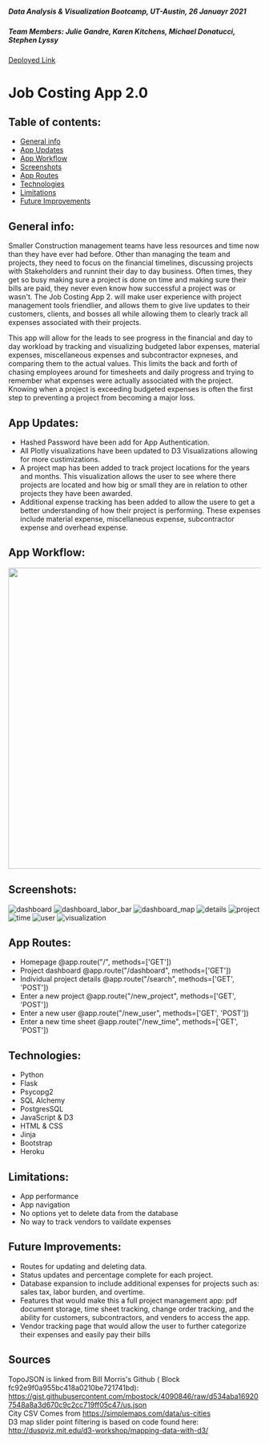 ##### Data Analysis & Visualization Bootcamp, UT-Austin, 26 Januayr 2021
##### Team Members: Julie Gandre, Karen Kitchens, Michael Donatucci, Stephen Lyssy

<a href="https://job-costing-2-0.herokuapp.com/">Deployed Link</a>

# Job Costing App 2.0

## Table of contents:
* [General info](#general-info)
* [App Updates](#app-updates)
* [App Workflow](#app-workflow)
* [Screenshots](#screenshots)
* [App Routes](#app-routes)
* [Technologies](#technologies)
* [Limitations](#limitations)
* [Future Improvements](#future-improvements)

## General info:
Smaller Construction management teams have less resources and time now than they have ever had before. Other than managing the team and projects, they need to focus on the financial timelines, discussing projects with Stakeholders and runnint their day to day business. Often times, they get so busy making sure a project is done on time and making sure their bills are paid, they never even know how successful a project was or wasn't. The Job Costing App 2. will make user experience with project management tools friendlier, and allows them to give live updates to their customers, clients, and bosses all while allowing them to clearly track all expenses associated with their projects.

This app will allow for the leads to see progress in the financial and day to day workload by tracking and visualizing budgeted labor expenses, material expenses, miscellaneous expenses and subcontractor expneses, and comparing them to the actual values. This limits the back and forth of chasing employees around for timesheets and daily progress and trying to remember what expenses were actually associated with the project. Knowing when a project is exceeding budgeted expenses is often the first step to preventing a project from becoming a major loss.

## App Updates:
* Hashed Password have been add for App Authentication.
* All Plotly visualizations have been updated to D3 Visualizations allowing for more custimizations.
* A project map has been added to track project locations for the years and months. This visualization allows the user to see where there projects are located and how big or small they are in relation to other projects they have been awarded.
* Additional expense tracking has been added to allow the usere to get a better understanding of how their project is performing. These expenses include material expense, miscellaneous expense, subcontractor expense and overhead expense.


## App Workflow:
<img src=images/app_workflow.jpg width="600" />

## Screenshots:
![dashboard](images/dashboard.png)
![dashboard_labor_bar](images/dashboard_labor_bar.png)
![dashboard_map](images/dashboard_map.png)
![details](images/project_details.png)
![project](images/new_project.png) 
![time](images/enter_time.png) 
![user](images/new_user.png)
![visualization](images/visualization.png)

## App Routes: 
* Homepage
    @app.route("/", methods=['GET'])
* Project dashboard
    @app.route("/dashboard", methods=['GET'])
* Individual project details
    @app.route("/search", methods=['GET', 'POST'])
* Enter a new project
    @app.route("/new_project", methods=['GET', 'POST'])
* Enter a new user
    @app.route("/new_user", methods=['GET', 'POST'])
* Enter a new time sheet
    @app.route("/new_time", methods=['GET', 'POST'])    

## Technologies:
* Python 
* Flask
* Psycopg2
* SQL Alchemy
* PostgresSQL
* JavaScript & D3
* HTML & CSS
* Jinja
* Bootstrap
* Heroku

## Limitations:
* App performance
* App navigation
* No options yet to delete data from the database
* No way to track vendors to vaildate expenses

## Future Improvements:
* Routes for updating and deleting data.
* Status updates and percentage complete for each project.
* Database expansion to include additional expenses for projects such as: sales tax, labor burden, and overtime.
* Features that would make this a full project management app: pdf document storage, time sheet tracking, change order tracking, and the ability for customers, subcontractors, and venders to access the app.
* Vendor tracking page that would allow the user to further categorize their expenses and easily pay their bills<br>

## Sources
TopoJSON is linked from Bill Morris's Github ( Block fc92e9f0a955bc418a0210be721741bd): https://gist.githubusercontent.com/mbostock/4090846/raw/d534aba169207548a8a3d670c9c2cc719ff05c47/us.json 
<br>
City CSV Comes from https://simplemaps.com/data/us-cities
<br>
D3 map slider point filtering is based on code found here: http://duspviz.mit.edu/d3-workshop/mapping-data-with-d3/